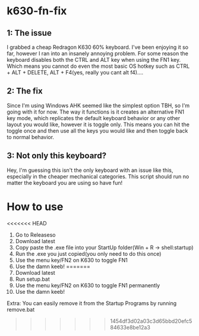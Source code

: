# k630-fn-fix
## 1: The issue
I grabbed a cheap Redragon K630 60% keyboard. I've been enjoying it so far, however I ran into an insanely annoying problem. For some reason the keyboard disables both the CTRL and ALT key when using the FN1 key. Which means you cannot do even the most basic OS hotkey such as CTRL + ALT + DELETE, ALT + F4(yes, really you cant alt f4)....

## 2: The fix
Since I'm using Windows AHK seemed like the simplest option TBH, so I'm going with it for now. The way it functions is it creates an alternative FN1 key mode, which replicates the default keyboard behavior or any other layout you would like, however it is toggle only. This means you can hit the toggle once and then use all the keys you would like and then toggle back to normal behavior.

## 3: Not only this keyboard?
Hey, I'm guessing this isn't the only keyboard with an issue like this, especially in the cheaper mechanical categories. This script should run no matter the keyboard you are using so have fun!

# How to use
<<<<<<< HEAD
1. Go to Releaseso
2. Download latest
3. Copy paste the .exe file into your StartUp folder(Win + R -> shell:startup)
4. Run the .exe you just copied(you only need to do this once)
5. Use the menu key/FN2 on K630 to toggle FN1
6. Use the damn keeb!
=======
1. Download latest
3. Run setup.bat
4. Use the menu key/FN2 on K630 to toggle FN1 permanently
5. Use the damn keeb!

Extra: You can easily remove it from the Startup Programs by running remove.bat
>>>>>>> 1454df3d02a03c3d65bbd20efc584633e8be12a3
